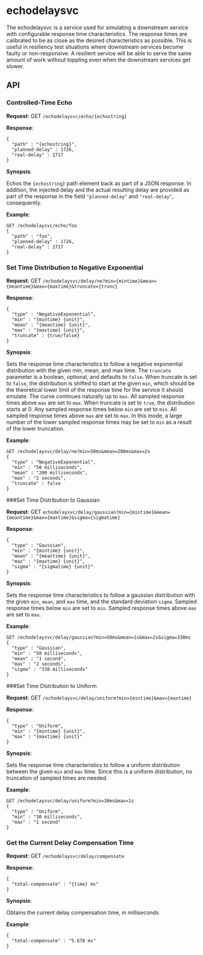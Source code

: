 # echodelaysvc

The echodelaysvc is a service used for simulating a downstream service with configurable response time characteristics.
The response times are calibrated to be as close as the desired characteristics as possible.
This is useful in resiliency test situations where downstream services become faulty or non-responsive. A resilient
service will be able to serve the same amount of work without toppling even when the downstream services get slower.

## API

### Controlled-Time Echo

**Request**: GET `/echodelaysvc/echo/{echostring}`

**Response**:

```
{
  "path" : "{echostring}",
  "planned-delay" : 1726,
  "real-delay" : 1717
}
```

**Synopsis**:

Echos the `{echostring}` path element back as part of a JSON response. In addition, the injected delay and the actual
resulting delay are provided as part of the response in the field `"planned-delay"` and `"real-delay"`, consequently.

**Example**:

```
GET /echodelaysvc/echo/foo
{
  "path" : "foo",
  "planned-delay" : 1726,
  "real-delay" : 1717
}
```

### Set Time Distribution to Negative Exponential

**Request**: GET `/echodelaysvc/delay/ne?min={mintime}&mean={meantime}&max={maxtime}&truncate={trunc}`

**Response**:

```
{
  "type" : "NegativeExponential",
  "min" : "{mintime} {unit}",
  "mean" : "{meantime} {unit}",
  "max" : "{maxtime} {unit}",
  "truncate" : {true/false}
}
```

**Synopsis**:

Sets the response time characteristics to follow a negative exponential distribution with the given min,
mean, and max time. The `truncate` parameter is a boolean, optional, and defaults to `false`. When truncate is
set to `false`, the distribution is shifted to start at the given `min`, which should be the theoretical lower
limit of the response time for the service it should emulate. The curve continues naturally up to `max`. All
sampled response times above `max` are set to `max`. When truncate is set to `true`, the distribution starts at 0. Any
sampled response times below `min` are set to `min`. All sampled response times above `max` are set to `max`. In this
mode, a large number of the lower sampled response times may be set to `min` as a result of the lower truncation.

**Example**:

```
GET /echodelaysvc/delay/ne?min=50ms&mean=200ms&max=2s
{
  "type" : "NegativeExponential",
  "min" : "50 milliseconds",
  "mean" : "200 milliseconds",
  "max" : "2 seconds",
  "truncate" : false
}
```

###Set Time Distribution to Gaussian

**Request**: GET `echodelaysvc/delay/gaussian?min={mintime}&mean={meantime}&max={maxtime}&sigma={sigmatime}`

**Response**:

```
{
  "type" : "Gaussian",
  "min" : "{mintime} {unit}",
  "mean" : "{meantime} {unit}",
  "max" : "{maxtime} {unit}",
  "sigma" : "{sigmatime} {unit}"
}
```

**Synopsis**:

Sets the response time characteristics to follow a gaussian distribution with the given `min`, `mean`, and `max` time,
and the standard deviation `sigma`. Sampled response times below `min` are set to `min`. Sampled response times above
`max` are set to `max`.

**Example**:

```
GET /echodelaysvc/delay/gaussian?min=50ms&mean=1s&max=2s&sigma=330ms
{
  "type" : "Gaussian",
  "min" : "50 milliseconds",
  "mean" : "1 second",
  "max" : "2 seconds",
  "sigma" : "330 milliseconds"
}
```

###Set Time Distribution to Uniform

**Request**: GET `/echodelaysvc/delay/uniform?min={mintime}&max={maxtime}`

**Response**:

```
{
  "type" : "Uniform",
  "min" : "{mintime} {unit}",
  "max" : "{maxtime} {unit}"
}
```

**Synopsis**:

Sets the response time characteristics to follow a uniform distribution between the given `min` and `max` time.
Since this is a uniform distribution, no truncation of sampled times are needed.

**Example**:

```
GET /echodelaysvc/delay/uniform?min=30ms&max=1s
{
  "type" : "Uniform",
  "min" : "30 milliseconds",
  "max" : "1 second"
}
```

### Get the Current Delay Compensation Time

**Request**: GET `/echodelaysvc/delay/compensate`

**Response**:

```
{
  "total-compensate" : "{time} ms"
}
```

**Synopsis**:

Obtains the current delay compensation time, in milliseconds

**Example**:

```
{
  "total-compensate" : "5.678 ms"
}
```